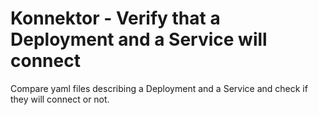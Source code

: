 # Konnektor - Verify that a Deployment and a Service will connect

Compare yaml files describing a Deployment and a Service and check if they will
connect or not.
